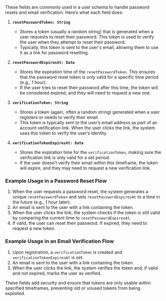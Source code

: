 These fields are commonly used in a user schema to handle password resets and email verification. Here’s what each field does:

1. **`resetPasswordToken: String`**
   - Stores a token (usually a random string) that is generated when a user requests to reset their password. This token is used to verify the user when they attempt to reset their password.
   - Typically, this token is sent to the user's email, allowing them to use it as a link for password resetting.

2. **`resetPasswordExpiresAt: Date`**
   - Stores the expiration time of the `resetPasswordToken`. This ensures that the password reset token is only valid for a specific time period (e.g., 1 hour).
   - If the user tries to reset their password after this time, the token will be considered expired, and they will need to request a new one.

3. **`verificationToken: String`**
   - Stores a token (again, often a random string) generated when a user registers or needs to verify their email.
   - This token is typically sent to the user’s email address as part of an account verification link. When the user clicks the link, the system uses this token to verify the user’s identity.

4. **`verificationTokenExpiresAt: Date`**
   - Stores the expiration time for the `verificationToken`, making sure the verification link is only valid for a set period.
   - If the user doesn’t verify their email within this timeframe, the token will expire, and they may need to request a new verification link.

### Example Usage in a Password Reset Flow
1. When the user requests a password reset, the system generates a unique `resetPasswordToken` and sets `resetPasswordExpiresAt` to a time in the future (e.g., 1 hour later).
2. An email is sent to the user with a link containing the token.
3. When the user clicks the link, the system checks if the token is still valid by comparing the current time to `resetPasswordExpiresAt`.
4. If valid, the user can reset their password. If expired, they need to request a new token.

### Example Usage in an Email Verification Flow
1. Upon registration, a `verificationToken` is created and `verificationTokenExpiresAt` is set.
2. An email is sent to the user with a link containing the token.
3. When the user clicks the link, the system verifies the token and, if valid and not expired, marks the user as verified.

These fields add security and ensure that tokens are only usable within specified timeframes, preventing old or unused tokens from being exploited.